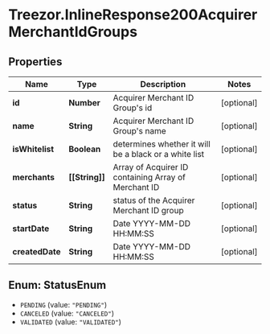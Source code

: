 # Treezor.InlineResponse200AcquirerMerchantIdGroups

## Properties
Name | Type | Description | Notes
------------ | ------------- | ------------- | -------------
**id** | **Number** | Acquirer Merchant ID Group&#x27;s id | [optional] 
**name** | **String** | Acquirer Merchant ID Group&#x27;s name | [optional] 
**isWhitelist** | **Boolean** | determines whether it will be a black or a white list | [optional] 
**merchants** | **[[String]]** | Array of Acquirer ID containing Array of Merchant ID | [optional] 
**status** | **String** | status of the Acquirer Merchant ID group | [optional] 
**startDate** | **String** | Date YYYY-MM-DD HH:MM:SS | [optional] 
**createdDate** | **String** | Date YYYY-MM-DD HH:MM:SS | [optional] 

<a name="StatusEnum"></a>
## Enum: StatusEnum

* `PENDING` (value: `"PENDING"`)
* `CANCELED` (value: `"CANCELED"`)
* `VALIDATED` (value: `"VALIDATED"`)

